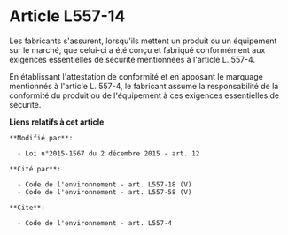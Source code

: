 # Article L557-14

Les fabricants s'assurent, lorsqu'ils mettent un produit ou un équipement sur le marché, que celui-ci a été conçu et fabriqué
conformément aux exigences essentielles de sécurité mentionnées à l'article L. 557-4.

En établissant l'attestation de conformité et en apposant le marquage mentionnés à l'article L. 557-4, le fabricant assume la
responsabilité de la conformité du produit ou de l'équipement à ces exigences essentielles de sécurité.

**Liens relatifs à cet article**

	**Modifié par**:

	  - Loi n°2015-1567 du 2 décembre 2015 - art. 12

	**Cité par**:

	  - Code de l'environnement - art. L557-18 (V)
	  - Code de l'environnement - art. L557-58 (V)

	**Cite**:

	  - Code de l'environnement - art. L557-4
